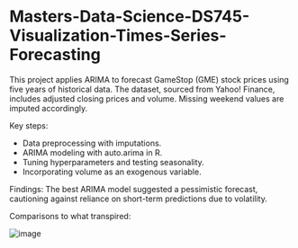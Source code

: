 # Masters-Data-Science-DS745-Visualization-Times-Series-Forecasting

This project applies ARIMA to forecast GameStop (GME) stock prices using five years of historical data. The dataset, sourced from Yahoo! Finance, includes adjusted closing prices and volume. Missing weekend values are imputed accordingly.

Key steps:

- Data preprocessing with imputations.
- ARIMA modeling with auto.arima in R.
- Tuning hyperparameters and testing seasonality.
- Incorporating volume as an exogenous variable.

Findings: The best ARIMA model suggested a pessimistic forecast, cautioning against reliance on short-term predictions due to volatility.

Comparisons to what transpired:

![image](https://github.com/user-attachments/assets/cb6f9ad3-80b9-40b1-ab43-5a2243bb6170)
